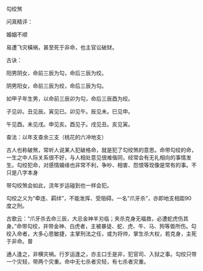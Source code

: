 勾绞煞

问真精评：

婚姻不顺

易遭飞灾橫祸，甚至死于非命，也主官讼破财。

古诀：

阳男阴女，命前三辰为勾，命后三辰为绞。

阴男阳女，命前三辰为绞，命后三辰为勾。

如甲子年生男，以命前三辰卯为勾，命后三辰酉为绞。

子见卯。丑见辰。寅见巳。卯见午。辰见未。巳见申。

午见酉。未见戌。申见亥。酉见子。戌见丑。亥见寅。

查法：以年支查余三支（桃花的六冲地支）

古人也称破煞，常听人说某人犯破格命，就是犯了勾绞煞的意思。命带勾绞的命，一生之中人际关系很不好，与人相处意见很难偕同，经常会有无礼相向的事情发生。勾绞犯命，对感情婚缘也非常不利，争吵、相害、怨恨等现像是常有的事。不只是八字本身

带勾绞煞会如此，流年岁运碰到也一样会犯。

勾绞之义为“牵连、羁绊”，不能发挥、受阻碍。一名“爪牙杀”，亦即地支相距90度之刑。

古歌云：“爪牙杀去命三辰，大忌金神羊刃临；夹杀克身无福救，必遭蛇虎伤其身。”命带勾绞，并带金神、白虎者，主被暴徒、蛇、虎、牛、马、狗等兽所伤。勾绞入命者，大多心思敏捷，主掌刑法之任，或为将帅，掌生杀大权，若克身，主死于非命。普

通人逢之，非横灾祸。行岁运逢之，亦主口壬是非，犯官司、入狱之事。勾绞只带一个灾轻，带两个灾重。命中无七杀者灾轻，有七杀者灾重。

